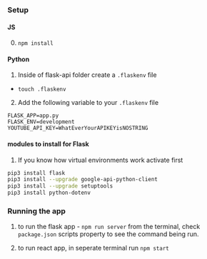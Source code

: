 ### Setup 

#### JS

0. ```npm install```

#### Python

1.  Inside of flask-api folder create a `.flaskenv` file

- `touch .flaskenv`

2.  Add the following variable to your `.flaskenv` file

```
FLASK_APP=app.py
FLASK_ENV=development
YOUTUBE_API_KEY=WhatEverYourAPIKEYisNOSTRING
```

#### modules to install for Flask

1. If you know how virtual environments work activate first


```bash
pip3 install flask
pip3 install --upgrade google-api-python-client
pip3 install --upgrade setuptools
pip3 install python-dotenv
```


### Running the app

1. to run the flask app - `npm run server` from the terminal, check 
`package.json` scripts property to see the command being run.

2. to run react app, in seperate terminal run `npm start`



